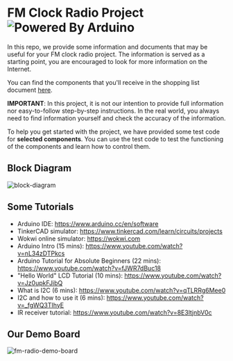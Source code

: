 # FM Clock Radio Project ![Powered By Arduino](https://img.shields.io/badge/Powered%20By-Arduino-blueviolet)

In this repo, we provide some information and documents that may be useful for your FM clock radio project. The information is served as a starting point, you are encouraged to look for more information on the Internet.

You can find the components that you'll receive in the shopping list document [here](https://github.com/cfoh/FM-Radio-Project/blob/main/FM%20Radio%20-%20Shopping%20List.pdf).

**IMPORTANT**: In this project, it is not our intention to provide full information nor easy-to-follow step-by-step instructions. In the real world, you always need to find information yourself and check the accuracy of the information.

To help you get started with the project, we have provided some test code for **selected components**. You can use the test code to test the functioning of the components and learn how to control them. 

## Block Diagram

![block-diagram](https://user-images.githubusercontent.com/51439829/216357878-5540362b-ef83-4149-87cc-d86fa00082b3.png)

## Some Tutorials

- Arduino IDE: https://www.arduino.cc/en/software
- TinkerCAD simulator: https://www.tinkercad.com/learn/circuits/projects
- Wokwi online simulator: https://wokwi.com
- Arduino Intro (15 mins): https://www.youtube.com/watch?v=nL34zDTPkcs
- Arduino Tutorial for Absolute Beginners (22 mins): https://www.youtube.com/watch?v=fJWR7dBuc18
- "Hello World" LCD Tutorial (10 mins): https://www.youtube.com/watch?v=Jz0upkFJibQ
- What is I2C (6 mins): https://www.youtube.com/watch?v=qTLRRg6Mee0
- I2C and how to use it (6 mins): https://www.youtube.com/watch?v=_fgWQ3TIhyE
- IR receiver tutorial: https://www.youtube.com/watch?v=8E3ltjnbV0c

## Our Demo Board

![fm-radio-demo-board](https://user-images.githubusercontent.com/51439829/216356552-f6315c88-4349-44cf-8dcf-7966489b0e7e.png)

